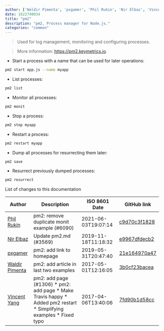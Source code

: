 ```yaml
---
author: ['Waldir Pimenta', 'pxgamer', 'Phil Rukin', 'Nir Elbaz', 'Vincent Yang']
date: 1622740034
title: "pm2"
description: "pm2, Process manager for Node.js."
categories: "common"
---
```

> Used for log management, monitoring and configuring processes.

> More information: <https://pm2.keymetrics.io>.

- Start a process with a name that can be used for later operations:

```bash
pm2 start app.js --name myapp
```

- List processes:

```bash
pm2 list
```

- Monitor all processes:

```bash
pm2 monit
```

- Stop a process:

```bash
pm2 stop myapp
```

- Restart a process:

```bash
pm2 restart myapp
```

- Dump all processes for resurrecting them later:

```bash
pm2 save
```

- Resurrect previously dumped processes:

```bash
pm2 resurrect
```
List of changes to this documentation


Author | Description | ISO 8601 Date | GitHub link
------|-----|-----|-----
[Phil Rukin](mailto:philipp@rukin.me) | pm2: remove duplicate monit example (#6090) | 2021-06-03T19:07:14 | [c9d70c3f1828](https://github.com/tldr-pages/tldr/commit/c9d70c3f1828f647b10345a9067db8c64934250d)
[Nir Elbaz](mailto:nire0510@gmail.com) | Update pm2.md (#3569) | 2019-11-18T11:18:32 | [e9967dfdecb2](https://github.com/tldr-pages/tldr/commit/e9967dfdecb29b15b00098c7a06b65c0d0329de2)
[pxgamer](mailto:owzie123@gmail.com) | pm2: add link to homepage | 2019-05-31T20:47:40 | [21e164970a47](https://github.com/tldr-pages/tldr/commit/21e164970a477e652fc5816d6db284d8c0f3d69a)
[Waldir Pimenta](mailto:waldyrious@gmail.com) | pm2: add article in last two examples | 2017-05-01T12:16:05 | [3b0cf23bacea](https://github.com/tldr-pages/tldr/commit/3b0cf23bacea13fc4e7be80335e8f43ab196131e)
[Vincent Yang](mailto:VincentYang2014@gmail.com) | pm2: add page (#1306) * pm2: add page * Make Travis happy * Added pm2 restart * Simplifying examples * Fixed typo | 2017-04-06T13:40:06 | [7fd90b1d58cc](https://github.com/tldr-pages/tldr/commit/7fd90b1d58cc4a543ac8845d3b31839d68bbb47a)

